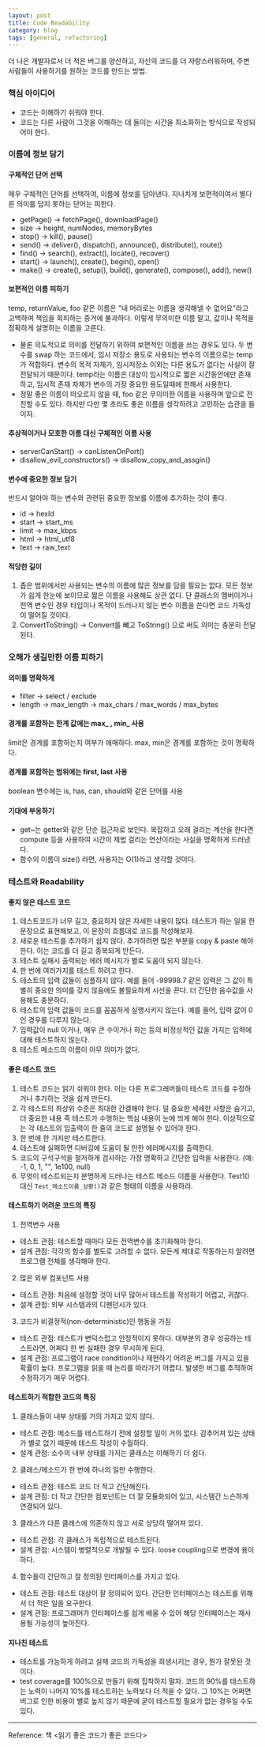 ```yaml
---
layout: post
title: Code Readability
category: blog
tags: [general, refactoring]
---
```

더 나은 개발자로서 더 적은 버그를 양산하고, 자신의 코드를 더 자랑스러워하며, 주변 사람들이 사용하기를 원하는 코드를 만드는 방법.

### 핵심 아이디어
- 코드는 이해하기 쉬워야 한다.
- 코드는 다른 사람이 그것을 이해하는 데 들이는 시간을 최소화하는 방식으로 작성되어야 한다.

### 이름에 정보 담기
#### 구체적인 단어 선택
매우 구체적인 단어를 선택하여, 이름에 정보를 담아낸다. 지나치게 보편적이여서 별다른 의미를 담지 못하는 단어는 피한다.

- getPage() -> fetchPage(), downloadPage()
- size -> height, numNodes, memoryBytes
- stop() -> kill(), pause()
- send() -> deliver(), dispatch(), announce(), distribute(), route()
- find() -> search(), extract(), locate(), recover()
- start() -> launch(), create(), begin(), open()
- make() -> create(), setup(), build(), generate(), compose(), add(), new()

#### 보편적인 이름 피하기
temp, returnValue, foo 같은 이름은 "내 머리로는 이름을 생각해낼 수 없어요"라고 고백하며 책임을 회피하는 증거에 불과하다. 이렇게 무의미한 이름 말고, 값이나 목적을 정확하게 설명하는 이름을 고른다.
 - 물론 의도적으로 의미를 전달하기 위하여 보편적인 이름을 쓰는 경우도 있다. 두 변수를 swap 하는 코드에서, 임시 저장소 용도로 사용되는 변수의 이름으로는 temp가 적합하다. 변수의 목적 자체가, 임시저장소 이외는 다른 용도가 없다는 사실이 잘 전달되기 때문이다. temp라는 이름은 대상이 임시적으로 짧은 시간동안에만 존재하고, 임시적 존재 자체가 변수의 가장 중요한 용도일때에 한해서 사용한다.
 - 정말 좋은 이름이 떠오르지 않을 때, foo 같은 무의미한 이름을 사용하며 앞으로 전진할 수도 있다. 하지만 다만 몇 초라도 좋은 이름을 생각하려고 고민하는 습관을 들이자.

#### 추상적이거나 모호한 이름 대신 구체적인 이름 사용
 - serverCanStart() -> canListenOnPort()
 - disallow_evil_constructors() -> disallow_copy_and_assgin()

#### 변수에 중요한 정보 담기
반드시 알아야 하는 변수와 관련된 중요한 정보를 이름에 추가하는 것이 좋다.
 - id -> hexId
 - start -> start_ms
 - limit -> max_kbps
 - html -> html_utf8
 - text -> raw_text

#### 적당한 길이
1. 좁은 범위에서만 사용되는 변수의 이름에 많은 정보를 담을 필요는 없다. 모든 정보가 쉽게 한눈에 보이므로 짧은 이름을 사용해도 상관 없다. 단 클래스의 멤버이거나 전역 변수인 경우 타입이나 목적이 드러나지 않는 변수 이름을 쓴다면 코드 가독성이 떨어질 것이다.
2. ConvertToString() -> Convert를 뺴고 ToString() 으로 써도 의미는 충분히 전달된다.


### 오해가 생길만한 이름 피하기
#### 의미를 명확하게
 - filter -> select / exclude
 - length -> max_length -> max_chars / max_words / max_bytes

#### 경계를 포함하는 한계 값에는 max_ , min_ 사용
limit은 경계를 포함하는지 여부가 애매하다. max, min은 경계를 포함하는 것이 명확하다.

#### 경계를 포함하는 범위에는 first, last 사용
boolean 변수에는 is, has, can, should와 같은 단어를 사용

#### 기대에 부응하기
 - get~는 getter와 같은 단순 접근자로 보인다. 복잡하고 오래 걸리는 계산을 한다면 compute 등을 사용하여 시간이 제법 걸리는 연산이라는 사실을 명확하게 드러낸다.
 - 함수의 이름이 size() 라면, 사용자는 O(1)라고 생각할 것이다.

### 테스트와 Readability
#### 좋지 않은 테스트 코드
1. 테스트코드가 너무 길고, 중요하지 않은 자세한 내용이 많다. 테스트가 하는 일을 한 문장으로 표현해보고, 이 문장의 흐름대로 코드를 작성해보자.
2. 새로운 테스트를 추가하기 쉽지 않다. 추가하려면 많은 부분을 copy & paste 해야 한다. 이는 코드를 더 길고 중복되게 만든다.
3. 테스트 실패시 출력되는 에러 메시지가 별로 도움이 되지 않는다.
4. 한 번에 여러가지를 테스트 하려고 한다.
5. 테스트의 입력 값들이 심플하지 않다. 예를 들어 -99998.7 같은 입력은 그 값이 특별히 중요한 의미를 갖지 않음에도 불필요하게 시선을 끈다. 더 간단한 음수값을 사용해도 충분하다.
6. 테스트의 입력 값들이 코드를 꼼꼼하게 실행시키지 않는다. 예를 들어, 입력 값이 0인 경우를 다루지 않는다.
7. 입력값이 null 이거나, 매우 큰 수이거나 하는 등의 비정상적인 값을 가지는 입력에 대해 테스트하지 않는다.
8. 테스트 메소드의 이름이 아무 의미가 없다.

#### 좋은 테스트 코드 
1. 테스트 코드는 읽기 쉬워야 한다. 이는 다른 프로그래머들이 테스트 코드를 수정하거나 추가하는 것을 쉽게 만든다.
2. 각 테스트의 최상위 수준은 최대한 간결해야 한다. 덜 중요한 세세한 사항은 숨기고, 더 중요한 내용 즉 테스트가 수행하는 핵심 내용이 눈에 띄게 해야 한다. 이상적으로는 각 테스트의 입출력이 한 줄의 코드로 설명될 수 있어야 한다.
3. 한 번에 한 가지만 테스트한다.
4. 테스트에 실패하면 디버깅에 도움이 될 만한 에러메시지를 출력한다.
5. 코드의 구석구석을 철저하게 검사하는 가장 명확하고 간단한 입력을 사용한다. (예: -1, 0, 1, "", 1e100, null)
6. 무엇이 테스트되는지 분명하게 드러나는 테스트 메소드 이름을 사용한다. Test1() 대신 `Test_메소드이름_상황()`과 같은 형태의 이름을 사용하라.

#### 테스트하기 어려운 코드의 특징
1. 전역변수 사용
 - 테스트 관점: 테스트할 때마다 모든 전역변수를 초기화해야 한다. 
 - 설계 관점: 각각의 함수를 별도로 고려할 수 없다. 모든게 제대로 작동하는지 알려면 프로그램 전체를 생각해야 한다.
2. 많은 외부 컴포넌트 사용
 - 테스트 관점: 처음에 설정할 것이 너무 많아서 테스트를 작성하기 어렵고, 귀찮다.
 - 설계 관점: 외부 시스템과의 디펜던시가 있다.
3. 코드가 비결정적(non-deterministic)인 행동을 가짐
 - 테스트 관점: 테스트가 변덕스럽고 안정적이지 못하다. 대부분의 경우 성공하는 테스트라면, 어쩌다 한 번 실패한 경우 무시하게 된다.
 - 설계 관점: 프로그램이 race condition이나 재현하기 어려운 버그를 가지고 있을 확률이 높다. 프로그램을 읽을 때 논리를 따라가기 어렵다. 발생한 버그를 추적하여 수정하기가 매우 어렵다.

#### 테스트하기 적합한 코드의 특징
1. 클래스들이 내부 상태를 거의 가지고 있지 않다.
 - 테스트 관점: 메소드를 테스트하기 전에 설정할 일이 거의 없다. 감추어져 있는 상태가 별로 없기 때문에 테스트 작성이 수월하다.
 - 설계 관점: 소수의 내부 상태를 가지는 클래스는 이해하기 더 쉽다.
2. 클래스/메소드가 한 번에 하나의 일만 수행한다.
 - 테스트 관점: 테스트 코드 더 적고 간단해진다.
 - 설계 관점: 더 작고 간단한 컴포넌트는 더 잘 모듈화되어 있고, 시스템간 느슨하게 연결되어 있다.
3. 클래스가 다른 클래스에 의존하지 않고 서로 상당히 떨어져 있다.
 - 테스트 관점: 각 클래스가 독립적으로 테스트된다.
 - 설계 관점: 시스템이 병렬적으로 개발될 수 있다. loose coupling으로 변경에 용이하다.
4. 함수들이 간단하고 잘 정의된 인터페이스를 가지고 있다.
 - 테스트 관점: 테스트 대상이 잘 정의되어 있다. 간단한 인터페이스는 테스트를 위해서 더 적은 일을 요구한다.
 - 설계 관점: 프로그래머가 인터페이스를 쉽게 배울 수 있어 해당 인터페이스는 재사용될 가능성이 높아진다.

#### 지나친 테스트
  - 테스트를 가능하게 하려고 실제 코드의 가독성을 희생시키는 경우, 뭔가 잘못된 것이다.
  - test coverage를 100%으로 만들기 위해 집착하지 말자. 코드의 90%를 테스트하는 노력이 나머지 10%를 테스트하는 노력보다 더 적을 수 있다. 그 10%는 어쩌면 버그로 인한 비용이 별로 높지 않기 때문에 굳이 테스트할 필요가 없는 경우일 수도 있다.

---

Reference: 책 <읽기 좋은 코드가 좋은 코드다>